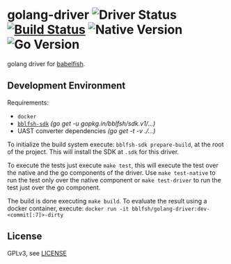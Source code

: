 # golang-driver  ![Driver Status](https://img.shields.io/badge/status-planning-e08dd1.svg) [![Build Status](https://travis-ci.org/bblfsh/golang-driver.svg?branch=master)](https://travis-ci.org/bblfsh/golang-driver) ![Native Version](https://img.shields.io/badge/golang%20version--aa93ea.svg) ![Go Version](https://img.shields.io/badge/go%20version-1.8-63afbf.svg)

golang driver for [babelfish](https://github.com/bblfsh/server).


Development Environment
-----------------------

Requirements:
- `docker`
- [`bblfsh-sdk`](https://github.com/bblfsh/sdk) _(go get -u gopkg.in/bblfsh/sdk.v1/...)_
- UAST converter dependencies _(go get -t -v ./...)_

To initialize the build system execute: `bblfsh-sdk prepare-build`, at the root of the project. This will install the SDK at `.sdk` for this driver.

To execute the tests just execute `make test`, this will execute the test over the native and the go components of the driver. Use `make test-native` to run the test only over the native component or `make test-driver` to run the test just over the go component.

The build is done executing `make build`. To evaluate the result using a docker container, execute:
`docker run -it bblfsh/golang-driver:dev-<commit[:7]>-dirty`


License
-------

GPLv3, see [LICENSE](LICENSE)



